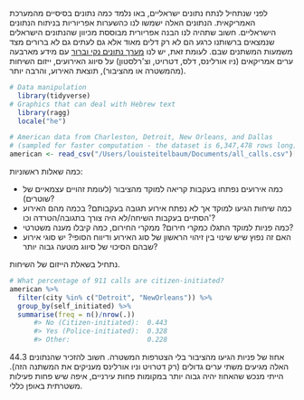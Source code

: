 לפני שנתחיל לנתח נתונים ישראליים, באו נלמד כמה נתונים בסיסיים מהמערכת האמריקאית. הנתונים האלה ישמשו לנו כהשערות אפריוריות בניתוח הנתונים הישראליים. חשוב שתהיה לנו הבנה אפריורית מבוססת מכיוון שהנתונים הישראלים שנמצאים ברשותנו כרגע הם לא רק דלים מאוד אלא גם לעתים גם לא ברורים מצד משמעות המשתנים שבם. לעומת זאת, יש לנו [מערך נתונים נקי וברור](https://github.com/tsdataclinic/Vera/tree/master/data) עם מידע מארבעה ערים אמריקאים (ניו אורלינס, דלס, דטרויט, וצ'רלסטון) על סיווג האירועים, ייזום השיחות (מהמשטרה או מהציבור), תוצאת האירוע, והרבה יותר. 
``` r
# Data manipulation
  library(tidyverse)
# Graphics that can deal with Hebrew text
  library(ragg)
  locale("he")

# American data from Charleston, Detroit, New Orleans, and Dallas 
# (sampled for faster computation - the dataset is 6,347,478 rows long):   
american <- read_csv("/Users/louisteitelbaum/Documents/all_calls.csv")[sample(1:6347478, 20000), -(1:26)]
```
כמה שאלות ראשוניות: 
- כמה אירועים נפתחו בעקבות קריאה למוקד מהציבור (לעומת זהויים עצמאיים של שוטרים)? 
- כמה שיחות הגיעו למוקד אך לא נפתח אירוע תגובה בעקבותם? בכמה מהם האירוע הסתיים בעקבות השיחה/לא היה צורך בתגובה/הטרדה וכו'? 
- כמה פניות למוקד התגלו כמקרי חירום? ממקרי החירום, כמה קיבלו מענה משטרטי?
- האם זה נפוץ שיש שינוי בין זיהוי הראשון של סוג האירוע ודיווח הסופי? יש סוגי אירוע שבהם הסיכוי של סיווג מוטעה גבוה יותר?

נתחיל בשאלת הייזום של השיחות. 
``` r
# What percentage of 911 calls are citizen-initiated?
american %>% 
  filter(city %in% c("Detroit", "NewOrleans")) %>%
  group_by(self_initiated) %>% 
  summarise(freq = n()/nrow(.))
      #> No (Citizen-initiated):  0.443
      #> Yes (Police-initiated):  0.328
      #> Other:                   0.228
```
44.3 אחוז של פניות הגיעו מהציבור בלי הצטרפות המשטרה. חשוב להזכיר שהנתונים האלה מגיעים משתי ערים גדולים (רק דטרויט וניו אורלינס מעניקים את המשתנה הזה). הייתי מנכש שהאחוז יהיה גבוה יותר במקומות פחות עירניים, איפה שיש פחות פעילות משטרתית באופן כללי.

